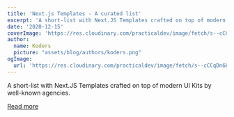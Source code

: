 ```yaml
---
title: 'Next.js Templates - A curated list'
excerpt: 'A short-list with Next.JS Templates crafted on top of modern UI Kits by well-known agencies. '
date: '2020-12-15'
coverImage: 'https://res.cloudinary.com/practicaldev/image/fetch/s--cCCqDn6b--/c_imagga_scale,f_auto,fl_progressive,h_420,q_auto,w_1000/https://raw.githubusercontent.com/ui-themes/next-js-templates/main/media/next-js-template-notus-tailwind-css.png'
author:
  name: Koders
  picture: "assets/blog/authors/koders.png"
ogImage:
  url: 'https://res.cloudinary.com/practicaldev/image/fetch/s--cCCqDn6b--/c_imagga_scale,f_auto,fl_progressive,h_420,q_auto,w_1000/https://raw.githubusercontent.com/ui-themes/next-js-templates/main/media/next-js-template-notus-tailwind-css.png'
---
```


A short-list with Next.JS Templates crafted on top of modern UI Kits by well-known agencies. 

[Read more](https://dev.to/sm0ke/next-js-templates-a-curated-list-56fo)
